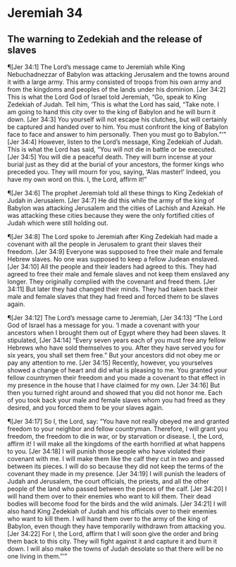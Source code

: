 # Jeremiah 34

## The warning to Zedekiah and the release of slaves
¶[Jer 34:1] The Lord’s message came to Jeremiah while King Nebuchadnezzar of Babylon was attacking Jerusalem and the towns around it with a large army. This army consisted of troops from his own army and from the kingdoms and peoples of the lands under his dominion.
[Jer 34:2] This is what the Lord God of Israel told Jeremiah, “Go, speak to King Zedekiah of Judah. Tell him, ‘This is what the Lord has said, “Take note. I am going to hand this city over to the king of Babylon and he will burn it down.
[Jer 34:3] You yourself will not escape his clutches, but will certainly be captured and handed over to him. You must confront the king of Babylon face to face and answer to him personally. Then you must go to Babylon.”’”
[Jer 34:4] However, listen to the Lord’s message, King Zedekiah of Judah. This is what the Lord has said, “You will not die in battle or be executed.
[Jer 34:5] You will die a peaceful death. They will burn incense at your burial just as they did at the burial of your ancestors, the former kings who preceded you. They will mourn for you, saying, ‘Alas master!’ Indeed, you have my own word on this. I, the Lord, affirm it!”

¶[Jer 34:6] The prophet Jeremiah told all these things to King Zedekiah of Judah in Jerusalem.
[Jer 34:7] He did this while the army of the king of Babylon was attacking Jerusalem and the cities of Lachish and Azekah. He was attacking these cities because they were the only fortified cities of Judah which were still holding out.

¶[Jer 34:8] The Lord spoke to Jeremiah after King Zedekiah had made a covenant with all the people in Jerusalem to grant their slaves their freedom.
[Jer 34:9] Everyone was supposed to free their male and female Hebrew slaves. No one was supposed to keep a fellow Judean enslaved.
[Jer 34:10] All the people and their leaders had agreed to this. They had agreed to free their male and female slaves and not keep them enslaved any longer. They originally complied with the covenant and freed them.
[Jer 34:11] But later they had changed their minds. They had taken back their male and female slaves that they had freed and forced them to be slaves again.

¶[Jer 34:12] The Lord’s message came to Jeremiah,
[Jer 34:13] “The Lord God of Israel has a message for you. ‘I made a covenant with your ancestors when I brought them out of Egypt where they had been slaves. It stipulated,
[Jer 34:14] “Every seven years each of you must free any fellow Hebrews who have sold themselves to you. After they have served you for six years, you shall set them free.” But your ancestors did not obey me or pay any attention to me.
[Jer 34:15] Recently, however, you yourselves showed a change of heart and did what is pleasing to me. You granted your fellow countrymen their freedom and you made a covenant to that effect in my presence in the house that I have claimed for my own.
[Jer 34:16] But then you turned right around and showed that you did not honor me. Each of you took back your male and female slaves whom you had freed as they desired, and you forced them to be your slaves again.

¶[Jer 34:17] So I, the Lord, say: “You have not really obeyed me and granted freedom to your neighbor and fellow countryman. Therefore, I will grant you freedom, the freedom to die in war, or by starvation or disease. I, the Lord, affirm it! I will make all the kingdoms of the earth horrified at what happens to you.
[Jer 34:18] I will punish those people who have violated their covenant with me. I will make them like the calf they cut in two and passed between its pieces. I will do so because they did not keep the terms of the covenant they made in my presence.
[Jer 34:19] I will punish the leaders of Judah and Jerusalem, the court officials, the priests, and all the other people of the land who passed between the pieces of the calf.
[Jer 34:20] I will hand them over to their enemies who want to kill them. Their dead bodies will become food for the birds and the wild animals.
[Jer 34:21] I will also hand King Zedekiah of Judah and his officials over to their enemies who want to kill them. I will hand them over to the army of the king of Babylon, even though they have temporarily withdrawn from attacking you.
[Jer 34:22] For I, the Lord, affirm that I will soon give the order and bring them back to this city. They will fight against it and capture it and burn it down. I will also make the towns of Judah desolate so that there will be no one living in them.”’”
